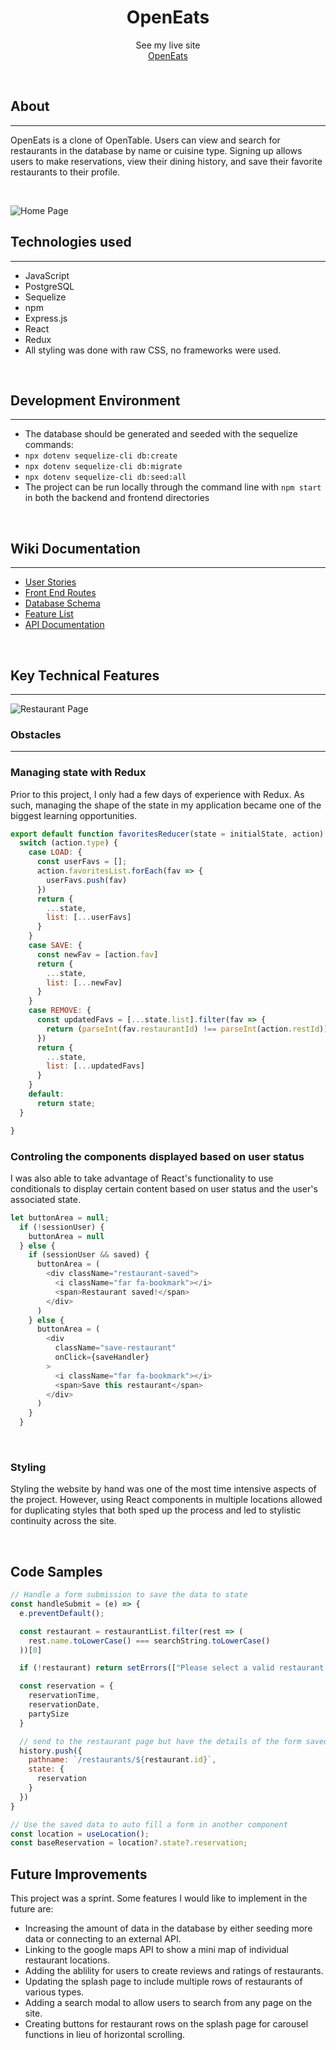 <h1 align="center">OpenEats</h1>

<p align="center">See my live site
<br><a href="https://openeats.kevinpitzer.com/">OpenEats</a></br></p>
&nbsp

## About

---

OpenEats is a clone of OpenTable. Users can view and search for restaurants in the database 
by name or cuisine type. Signing up allows users to make reservations, view their dining history, and
save their favorite restaurants to their profile.

<p>&nbsp;</p>

![Home Page](./readme-assets/96C205EF-4829-4739-91C5-687A7BF54FC5_1_105_c.jpeg)

## Technologies used

---

- JavaScript
- PostgreSQL
- Sequelize
- npm
- Express.js
- React
- Redux
- All styling was done with raw CSS, no frameworks were used.
<p>&nbsp;</p>

## Development Environment

---

- The database should be generated and seeded with the sequelize commands:
- `npx dotenv sequelize-cli db:create`
- `npx dotenv sequelize-cli db:migrate`
- `npx dotenv sequelize-cli db:seed:all`
- The project can be run locally through the command line with `npm start` in both the backend and frontend directories
<p>&nbsp;</p>

## Wiki Documentation

---

- [User Stories](https://github.com/sam-hearst/Comic-collection/wiki/User-Stories)
- [Front End Routes](https://github.com/KevKodes/open-eats/wiki/Frontend-Routes)
- [Database Schema](https://drawsql.app/aaprojects/diagrams/openeats)
- [Feature List](https://github.com/KevKodes/open-eats/wiki/Features)
- [API Documentation](https://github.com/KevKodes/open-eats/wiki/API-Documentation)
<p>&nbsp;</p>

## Key Technical Features

---

![Restaurant Page](./readme-assets/A4E0F1B8-273E-463A-A6E0-9B42B0D2BB48_1_105_c.jpeg)

### Obstacles

---


### Managing state with Redux
Prior to this project, I only had a few days of experience with Redux. As such, managing the shape of the state in my 
application became one of the biggest learning opportunities.

```javascript
export default function favoritesReducer(state = initialState, action) {
  switch (action.type) {
    case LOAD: {
      const userFavs = [];
      action.favoritesList.forEach(fav => {
        userFavs.push(fav)
      })
      return {
        ...state,
        list: [...userFavs]
      }
    }
    case SAVE: {
      const newFav = [action.fav]
      return {
        ...state,
        list: [...newFav]
      }
    }
    case REMOVE: {
      const updatedFavs = [...state.list].filter(fav => {
        return (parseInt(fav.restaurantId) !== parseInt(action.restId))
      })
      return {
        ...state,
        list: [...updatedFavs]
      }
    }
    default:
      return state;
  }

}
```


### Controling the components displayed based on user status
I was also able to take advantage of React's functionality to use conditionals
to display certain content based on user status and the user's associated state.

```javascript
let buttonArea = null;
  if (!sessionUser) {
    buttonArea = null
  } else {
    if (sessionUser && saved) {
      buttonArea = (
        <div className="restaurant-saved">
          <i className="far fa-bookmark"></i>
          <span>Restaurant saved!</span>
        </div>
      )
    } else {
      buttonArea = (
        <div
          className="save-restaurant"
          onClick={saveHandler}
        >
          <i className="far fa-bookmark"></i>
          <span>Save this restaurant</span>
        </div>
      )
    }
  }
```

<p>&nbsp;</p>

### Styling

Styling the website by hand was one of the most time intensive aspects of the
project. However, using React components in multiple locations allowed for 
duplicating styles that both sped up the process and led to stylistic 
continuity across the site.

<p>&nbsp;</p>

## Code Samples

```javascript
// Handle a form submission to save the data to state
const handleSubmit = (e) => {
  e.preventDefault();

  const restaurant = restaurantList.filter(rest => (
    rest.name.toLowerCase() === searchString.toLowerCase()
  ))[0]

  if (!restaurant) return setErrors(["Please select a valid restaurant name."])

  const reservation = {
    reservationTime,
    reservationDate,
    partySize
  }

  // send to the restaurant page but have the details of the form saved
  history.push({
    pathname: `/restaurants/${restaurant.id}`,
    state: {
      reservation
    }
  })
}

// Use the saved data to auto fill a form in another component
const location = useLocation();
const baseReservation = location?.state?.reservation;

```


## Future Improvements

This project was a sprint. Some features I would like to implement in the future are:
- Increasing the amount of data in the database by either seeding more data or connecting to an external API.
- Linking to the google maps API to show a mini map of individual restaurant locations.
- Adding the ablility for users to create reviews and ratings of restaurants.
- Updating the splash page to include multiple rows of restaurants of various types.
- Adding a search modal to allow users to search from any page on the site.
- Creating buttons for restaurant rows on the splash page for carousel functions in lieu of horizontal scrolling.
